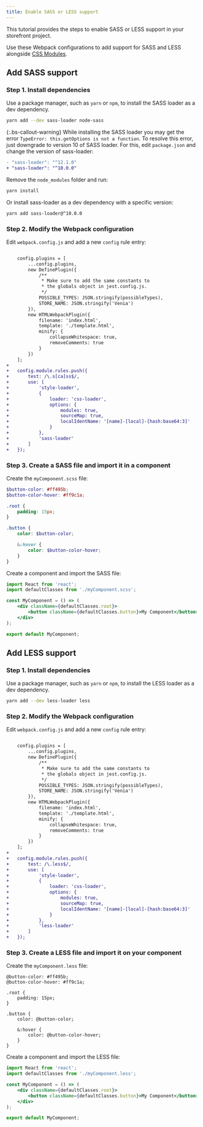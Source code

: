 ```yaml
---
title: Enable SASS or LESS support
---
```


This tutorial provides the steps to enable SASS or LESS support in your storefront project.

Use these Webpack configurations to add support for SASS and LESS alongside [CSS Modules][].

## Add SASS support

### Step 1. Install dependencies

Use a package manager, such as `yarn` or `npm`, to install the SASS loader as a dev dependency.

```sh
yarn add --dev sass-loader node-sass
```

{:.bs-callout-warning}
While installing the SASS loader you may get the error `TypeError: this.getOptions is not a function`.
To resolve this error, just downgrade to version 10 of SASS loader.
For this, edit `package.json` and change the version of sass-loader:

```diff
- "sass-loader": "^12.1.0"
+ "sass-loader": "^10.0.0"
```

Remove the `node_modules` folder and run:

```sh
yarn install
```

Or install sass-loader as a dev dependency with a specific version:

```sh
yarn add sass-loader@^10.0.0
```

### Step 2. Modify the Webpack configuration

Edit `webpack.config.js` and add a new `config` rule entry:

```diff

    config.plugins = [
        ...config.plugins,
        new DefinePlugin({
            /**
             * Make sure to add the same constants to
             * the globals object in jest.config.js.
             */
            POSSIBLE_TYPES: JSON.stringify(possibleTypes),
            STORE_NAME: JSON.stringify('Venia')
        }),
        new HTMLWebpackPlugin({
            filename: 'index.html',
            template: './template.html',
            minify: {
                collapseWhitespace: true,
                removeComments: true
            }
        })
    ];
+
+   config.module.rules.push({
+       test: /\.s[ca]ss$/,
+       use: [
+           'style-loader',
+           {
+               loader: 'css-loader',
+               options: {
+                   modules: true,
+                   sourceMap: true,
+                   localIdentName: '[name]-[local]-[hash:base64:3]'
+               }
+           },
+           'sass-loader'
+       ]
+   });
```

### Step 3. Create a SASS file and import it in a component

Create the `myComponent.scss` file:

```scss
$button-color: #ff495b;
$button-color-hover: #ff9c1a;

.root {
    padding: 15px;
}

.button {
    color: $button-color;

    &:hover {
        color: $button-color-hover;
    }
}
```

Create a component and import the SASS file:

```jsx
import React from 'react';
import defaultClasses from './myComponent.scss';

const MyComponent = () => (
    <div className={defaultClasses.root}>
        <button className={defaultClasses.button}>My Component</button>
    </div>
);

export default MyComponent;
```

## Add LESS support

### Step 1. Install dependencies

Use a package manager, such as `yarn` or `npm`, to install the LESS loader as a dev dependency.

```sh
yarn add --dev less-loader less
```

### Step 2. Modify the Webpack configuration

Edit `webpack.config.js` and add a new `config` rule entry:

```diff

    config.plugins = [
        ...config.plugins,
        new DefinePlugin({
            /**
             * Make sure to add the same constants to
             * the globals object in jest.config.js.
             */
            POSSIBLE_TYPES: JSON.stringify(possibleTypes),
            STORE_NAME: JSON.stringify('Venia')
        }),
        new HTMLWebpackPlugin({
            filename: 'index.html',
            template: './template.html',
            minify: {
                collapseWhitespace: true,
                removeComments: true
            }
        })
    ];
+
+   config.module.rules.push({
+       test: /\.less$/,
+       use: [
+           'style-loader',
+           {
+               loader: 'css-loader',
+               options: {
+                   modules: true,
+                   sourceMap: true,
+                   localIdentName: '[name]-[local]-[hash:base64:3]'
+               }
+           },
+           'less-loader'
+       ]
+   });
```

### Step 3. Create a LESS file and import it on your component

Create the `myComponent.less` file:

```less
@button-color: #ff495b;
@button-color-hover: #ff9c1a;

.root {
    padding: 15px;
}

.button {
    color: @button-color;

    &:hover {
        color: @button-color-hover;
    }
}
```

Create a component and import the LESS file:

```jsx
import React from 'react';
import defaultClasses from './myComponent.less';

const MyComponent = () => (
    <div className={defaultClasses.root}>
        <button className={defaultClasses.button}>My Component</button>
    </div>
);

export default MyComponent;
```

[css modules]: <{%link technologies/basic-concepts/css-modules/index.md %}>
